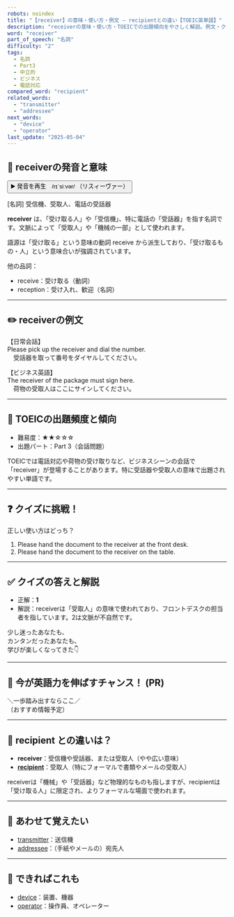 ```yaml
---
robots: noindex
title: "【receiver】の意味・使い方・例文 ― recipientとの違い【TOEIC英単語】"
description: "receiverの意味・使い方・TOEICでの出題傾向をやさしく解説。例文・クイズ付きでrecipientとの違いもわかりやすく学べます。"
word: "receiver"
part_of_speech: "名詞"
difficulty: "2"
tags:
  - 名詞
  - Part3
  - 中立的
  - ビジネス
  - 電話対応
compared_word: "recipient"
related_words:
  - "transmitter"
  - "addressee"
next_words:
  - "device"
  - "operator"
last_update: "2025-05-04"
---
```


## 🔰 receiverの発音と意味

<button class="play-audio" onclick="playTTS('receiver')">
  <span class="play-audio-main">
    ▶️ 発音を再生　/rɪˈsiːvər/
  </span>
  <span class="play-audio-sub">
    （リスィーヴァー）
  </span>
</button>

[名詞] 受信機、受取人、電話の受話器

**receiver** は、「受け取る人」や「受信機」、特に電話の「受話器」を指す名詞です。文脈によって「受取人」や「機械の一部」として使われます。

語源は「受け取る」という意味の動詞 receive から派生しており、「受け取るもの・人」という意味合いが強調されています。

他の品詞：  
- receive：受け取る（動詞）
- reception：受け入れ、歓迎（名詞）

---

## ✏️ receiverの例文

【日常会話】  
Please pick up the receiver and dial the number.  
　受話器を取って番号をダイヤルしてください。

【ビジネス英語】  
The receiver of the package must sign here.  
　荷物の受取人はここにサインしてください。

---

## 🎯 TOEICの出題頻度と傾向

- 難易度：★★☆☆☆
- 出題パート：Part 3（会話問題）

TOEICでは電話対応や荷物の受け取りなど、ビジネスシーンの会話で「receiver」が登場することがあります。特に受話器や受取人の意味で出題されやすい単語です。

---

## ❓ クイズに挑戦！

正しい使い方はどっち？

1. Please hand the document to the receiver at the front desk.  
2. Please hand the document to the receiver on the table.

---

## ✅ クイズの答えと解説

- 正解：**1**
- 解説：receiverは「受取人」の意味で使われており、フロントデスクの担当者を指しています。2は文脈が不自然です。

少し迷ったあなたも、  
カンタンだったあなたも、  
学びが楽しくなってきた👇️

---

## 🚀 今が英語力を伸ばすチャンス！ (PR)

<div class="info-center">
＼一歩踏み出すならここ／<br>  
（おすすめ情報予定）
</div>

---

## 🤔  recipient との違いは？

- **receiver**：受信機や受話器、または受取人（やや広い意味）
- **[recipient](/word/recipient/)**：受取人（特にフォーマルで書類やメールの受取人）

receiverは「機械」や「受話器」など物理的なものも指しますが、recipientは「受け取る人」に限定され、よりフォーマルな場面で使われます。

---

## 🧩 あわせて覚えたい

- [transmitter](/word/transmitter/)：送信機
- [addressee](/word/addressee/)：（手紙やメールの）宛先人

---

## 📖 できればこれも

- [device](/word/device/)：装置、機器
- [operator](/word/operator/)：操作員、オペレーター

<!-- cvid: aid43_bid20 -->
